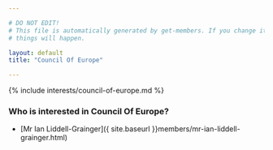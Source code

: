 ```yaml
---

# DO NOT EDIT!
# This file is automatically generated by get-members. If you change it, bad
# things will happen.

layout: default
title: "Council Of Europe"

---
```


{% include interests/council-of-europe.md %}

### Who is interested in Council Of Europe?


* [Mr Ian Liddell-Grainger]({ site.baseurl }}members/mr-ian-liddell-grainger.html)
